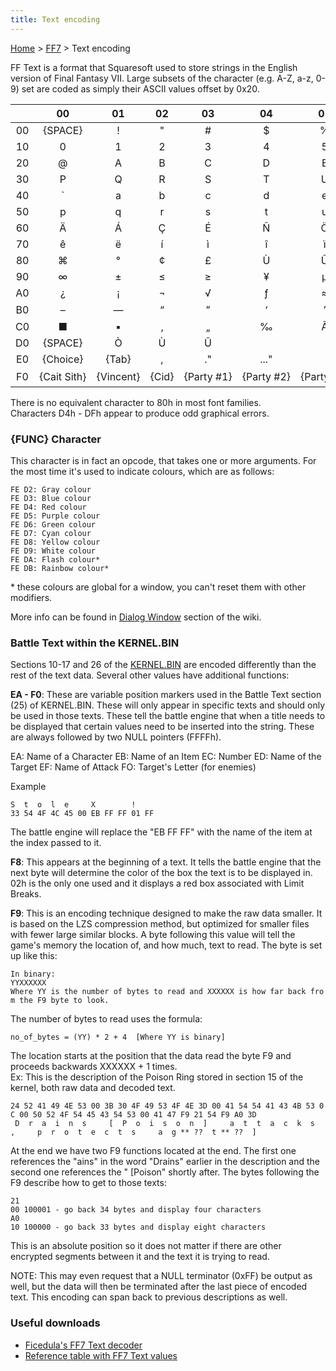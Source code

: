 ```yaml
---
title: Text encoding
---
```


[Home](../Main%20Page.md) > [FF7](../FF7.md) > Text encoding

FF Text is a format that Squaresoft used to store strings in the English
version of Final Fantasy VII. Large subsets of the character (e.g. A-Z,
a-z, 0-9) set are coded as simply their ASCII values offset by 0x20.

|     |     00      |    01     |  02   |     03      |     04      |     05      | 06  |  07   |    08     |     09     |    0A     |    0B    |    0C    |    0D    |     0E     |    0F    |
|:---:|:-----------:|:---------:|:-----:|:-----------:|:-----------:|:-----------:|:---:|:-----:|:---------:|:----------:|:---------:|:--------:|:--------:|:--------:|:----------:|:--------:|
| 00  |   {SPACE}   |     !     |   "   |     \#      |      $      |      %      |  &  |   '   |     (     |     )      |    \*     |    \+    |    ,     |    \-    |     .      |    /     |
| 10  |      0      |     1     |   2   |      3      |      4      |      5      |  6  |   7   |     8     |     9      |     :     |    ;     |   &lt;   |    =     |    &gt;    |    ?     |
| 20  |      @      |     A     |   B   |      C      |      D      |      E      |  F  |   G   |     H     |     I      |     J     |    K     |    L     |    M     |     N      |    O     |
| 30  |      P      |     Q     |   R   |      S      |      T      |      U      |  V  |   W   |     X     |     Y      |     Z     |    \[   |    \\    |    \]    |     ^      |    \_    |
| 40  |     \`      |     a     |   b   |      c      |      d      |      e      |  f  |   g   |     h     |     i      |     j     |    k     |    l     |    m     |     n      |    o     |
| 50  |      p      |     q     |   r   |      s      |      t      |      u      |  v  |   w   |     x     |     y      |     z     |    {     |    \|    |    }     |     \~     |          |
| 60  |      Ä      |     Á     |   Ç   |      É      |      Ñ      |      Ö      |  Ü  |   á   |     à     |     â      |     ä     |    ã     |    å     |    ç     |     é      |    è     |
| 70  |      ê      |     ë     |   í   |      ì      |      î      |      ï      |  ñ  |   ó   |     ò     |     ô      |     ö     |    õ     |    ú     |    ù     |     û      |    ü     |
| 80  |      ⌘      |     °     |   ¢   |      £      |      Ù      |      Û      |  ¶  |   ß   |     ®     |     ©      |     ™     |    ´     |    ¨     |    ≠     |     Æ      |    Ø     |
| 90  |      ∞      |     ±     |   ≤   |      ≥      |      ¥      |      µ      |  ∂  |   Σ   |     Π     |     π      |     ⌡     | <u>ª</u> | <u>º</u> |    Ω     |     æ      |    ø     |
| A0  |      ¿      |     ¡     |   ¬   |      √      |      ƒ      |      ≈      |  ∆  |   «   |     »     |     …      | {NOTHING} |    À     |    Ã     |    Õ     |     Œ      |    œ     |
| B0  |      –      |     —     |   “   |      ”      |      ‘      |      ’      |  ÷  |   ◊   |     ÿ     |     Ÿ      |     ⁄     |    ¤     |    ‹     |    ›     |     ﬁ      |    ﬂ     |
| C0  |      ■      |     ▪     |   ‚   |      „      |      ‰      |      Â      |  Ê  |   Ë   |     Á     |     È      |     í     |    î     |    ï     |    ì     |     Ó      |    Ô     |
| D0  |   {SPACE}   |     Ò     |   Ù   |      Û      |             |             |     |       |           |            |           |          |          |          |            |          |
| E0  |  {Choice}   |   {Tab}   |   ,   |     ."      |    ..."     |             |     | {EOL} | {New Scr} | {New Scr?} |  {Cloud}  | {Barret} |  {Tifa}  | {Aerith} | {Red XIII} | {Yuffie} |
| F0  | {Cait Sith} | {Vincent} | {Cid} | {Party \#1} | {Party \#2} | {Party \#3} | 〇  |   △   |     ☐     |     ✕      |           |          |          |          |   {FUNC}   |  {END}   |

There is no equivalent character to 80h in most font families.  
Characters D4h - DFh appear to produce odd graphical errors.

### {FUNC} Character

This character is in fact an opcode, that takes one or more arguments.
For the most time it's used to indicate colours, which are as follows:

`FE D2: Gray colour`  
`FE D3: Blue colour`  
`FE D4: Red colour`  
`FE D5: Purple colour`  
`FE D6: Green colour`  
`FE D7: Cyan colour`  
`FE D8: Yellow colour`  
`FE D9: White colour`  
`FE DA: Flash colour*`  
`FE DB: Rainbow colour*`

\* these colours are global for a window, you can't reset them with
other modifiers.

More info can be found in [Dialog Window][] section of the wiki.

### Battle Text within the KERNEL.BIN

Sections 10-17 and 26 of the [KERNEL.BIN][] are encoded differently than
the rest of the text data. Several other values have additional
functions:

**EA - F0**: These are variable position markers used in the Battle Text
section (25) of KERNEL.BIN. These will only appear in specific texts and
should only be used in those texts. These tell the battle engine that
when a title needs to be displayed that certain values need to be
inserted into the string. These are always followed by two NULL pointers
(FFFFh).

EA: Name of a Character EB: Name of an Item EC: Number ED: Name of the
Target EF: Name of Attack FO: Target's Letter (for enemies)

Example

`S  t  o  l  e     X        !`  
`33 54 4F 4C 45 00 EB FF FF 01 FF`

The battle engine will replace the "EB FF FF" with the name of the item
at the index passed to it.

**F8**: This appears at the beginning of a text. It tells the battle
engine that the next byte will determine the color of the box the text
is to be displayed in. 02h is the only one used and it displays a red
box associated with Limit Breaks.

**F9**: This is an encoding technique designed to make the raw data
smaller. It is based on the LZS compression method, but optimized for
smaller files with fewer large similar blocks. A byte following this
value will tell the game's memory the location of, and how much, text to
read. The byte is set up like this:

`In binary:`  
`YYXXXXXX`  
`Where YY is the number of bytes to read and XXXXXX is how far back from the F9 byte to look.`

The number of bytes to read uses the formula:

`no_of_bytes = (YY) * 2 + 4  [Where YY is binary]`

The location starts at the position that the data read the byte F9 and
proceeds backwards XXXXXX + 1 times.  
Ex: This is the description of the Poison Ring stored in section 15 of
the kernel, both raw data and decoded text.

`24 52 41 49 4E 53 00 3B 30 4F 49 53 4F 4E 3D 00 41 54 54 41 43 4B 53 0C 00 50 52 4F 54 45 43 54 53 00 41 47 F9 21 54 F9 A0 3D`  
` D  r  a  i  n  s     [  P  o  i  s  o  n  ]     a  t  t  a  c  k  s  ,     p  r  o  t  e  c  t  s     a  g ** ??  t ** ??  ]`

At the end we have two F9 functions located at the end. The first one
references the "ains" in the word "Drains" earlier in the description
and the second one references the " \[Poison" shortly after. The bytes
following the F9 describe how to get to those texts:

`21`  
`00 100001 - go back 34 bytes and display four characters`  
`A0`  
`10 100000 - go back 33 bytes and display eight characters`

This is an absolute position so it does not matter if there are other
encrypted segments between it and the text it is trying to read.

NOTE: This may even request that a NULL terminator (0xFF) be output as
well, but the data will then be terminated after the last piece of
encoded text. This encoding can span back to previous descriptions as
well.

### Useful downloads

-   [Ficedula's FF7 Text decoder][]
-   [Reference table with FF7 Text values][]

  [Dialog Window]: Field/DialogWindow.md#Special%20Letters "wikilink"
  [KERNEL.BIN]: Kernel/Kernel.bin.md "wikilink"
  [Ficedula's FF7 Text decoder]: http://aaronserv.dyndns.org/hosting/qhimmwiki/ficedula_ff7textdecoder_1.00.zip
  [Reference table with FF7 Text values]: http://www.subfan.pl/ff7pl/fieldtool.tbl
